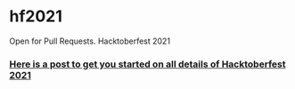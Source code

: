 # hf2021
Open for Pull Requests. Hacktoberfest 2021

### [Here is a post to get you started on all details of Hacktoberfest 2021](https://dev.to/shivamjjha/hacktoberfest-2021-is-here-4e83)